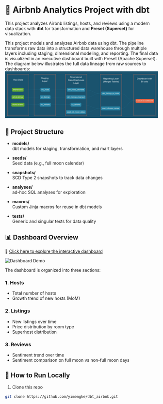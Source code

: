 # 🏡 Airbnb Analytics Project with dbt

This project analyzes Airbnb listings, hosts, and reviews using a modern data stack with **dbt** for transformation and **Preset (Superset)** for visualization.

This project models and analyzes Airbnb data using dbt. The pipeline transforms raw data into a structured data warehouse through multiple layers including staging, dimensional modeling, and reporting. The final data is visualized in an executive dashboard built with Preset (Apache Superset). The diagram below illustrates the full data lineage from raw sources to dashboards:
![Lineage Graph](https://github.com/yimengke/dbt_airbnb/raw/main/dbtlearn/assets/lineage_graph.png)



## 🔧 Project Structure

- **models/**  
  dbt models for staging, transformation, and mart layers

- **seeds/**  
  Seed data (e.g., full moon calendar)

- **snapshots/**  
  SCD Type 2 snapshots to track data changes

- **analyses/**  
  ad-hoc SQL analyses for exploration

- **macros/**  
  Custom Jinja macros for reuse in dbt models

- **tests/**  
  Generic and singular tests for data quality

## 📊 Dashboard Overview

🔗 [Click here to explore the interactive dashboard](https://040c4d1e.us2a.app.preset.io/superset/dashboard/p/qbkBWBbWpPV/)

![Dashboard Demo](dbtlearn/assets/dashboard.gif)

The dashboard is organized into three sections:

### 1. Hosts
- Total number of hosts
- Growth trend of new hosts (MoM)

### 2. Listings
- New listings over time
- Price distribution by room type
- Superhost distribution

### 3. Reviews
- Sentiment trend over time
- Sentiment comparison on full moon vs non-full moon days

## 🚀 How to Run Locally

1. Clone this repo  
```bash
git clone https://github.com/yimengke/dbt_airbnb.git
